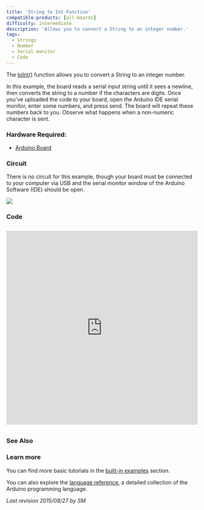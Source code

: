 ```yaml
---
title: 'String to Int Function'
compatible-products: [all-boards]
difficulty: intermediate
description: 'Allows you to convert a String to an integer number.'
tags: 
  - Strings
  - Number
  - Serial monitor
  - Code
---
```


The [toInt()](https://www.arduino.cc/en/Reference/StringToInt) function allows you to convert a String to an integer number.

In this example, the board reads a serial input string until it sees a newline, then converts the string to a number if the characters are digits. Once you've uploaded the code to your board, open the Arduino IDE serial monitor, enter some numbers, and press send. The board will repeat these numbers back to you. Observe what happens when a non-numeric character is sent.

### Hardware Required:

- [Arduino Board](https://store.arduino.cc/collections/boards-modules)

### Circuit

There is no circuit for this example, though your board must be connected to your computer via USB and the serial monitor window of the Arduino Software (IDE) should be open.

![](assets/circuit.png)


### Code

<iframe src='https://create.arduino.cc/example/builtin/08.Strings%5CStringToInt/StringToInt/preview?embed&snippet' style='height:510px;width:100%;margin:10px 0' frameborder='0'></iframe>

### See Also

### Learn more

You can find more basic tutorials in the [built-in examples](/built-in-examples) section.

You can also explore the [language reference](https://www.arduino.cc/reference/en/), a detailed collection of the Arduino programming language.

*Last revision 2015/08/27 by SM*